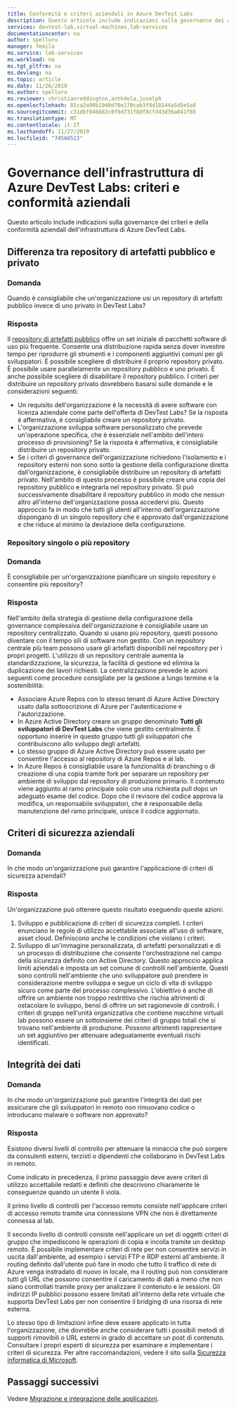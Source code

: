 ```yaml
---
title: Conformità e criteri aziendali in Azure DevTest Labs
description: Questo articolo include indicazioni sulla governance dei criteri e della conformità aziendali dell'infrastruttura di Azure DevTest Labs.
services: devtest-lab,virtual-machines,lab-services
documentationcenter: na
author: spelluru
manager: femila
ms.service: lab-services
ms.workload: na
ms.tgt_pltfrm: na
ms.devlang: na
ms.topic: article
ms.date: 11/26/2019
ms.author: spelluru
ms.reviewer: christianreddington,anthdela,juselph
ms.openlocfilehash: 81ca2a90b1940d70e170cab3f8d18144a5d5e5a8
ms.sourcegitcommit: c31dbf646682c0f9d731f8df8cfd43d36a041f85
ms.translationtype: MT
ms.contentlocale: it-IT
ms.lasthandoff: 11/27/2019
ms.locfileid: "74560513"
---
```

# <a name="governance-of-azure-devtest-labs-infrastructure---company-policy-and-compliance"></a>Governance dell'infrastruttura di Azure DevTest Labs: criteri e conformità aziendali
Questo articolo include indicazioni sulla governance dei criteri e della conformità aziendali dell'infrastruttura di Azure DevTest Labs. 

## <a name="public-vs-private-artifact-repository"></a>Differenza tra repository di artefatti pubblico e privato

### <a name="question"></a>Domanda
Quando è consigliabile che un'organizzazione usi un repository di artefatti pubblico invece di uno privato in DevTest Labs?

### <a name="answer"></a>Risposta
Il [repository di artefatti pubblico](https://github.com/Azure/azure-devtestlab/tree/master/Artifacts) offre un set iniziale di pacchetti software di uso più frequente. Consente una distribuzione rapida senza dover investire tempo per riprodurre gli strumenti e i componenti aggiuntivi comuni per gli sviluppatori. È possibile scegliere di distribuire il proprio repository privato. È possibile usare parallelamente un repository pubblico e uno privato. È anche possibile scegliere di disabilitare il repository pubblico. I criteri per distribuire un repository privato dovrebbero basarsi sulle domande e le considerazioni seguenti:

- Un requisito dell'organizzazione è la necessità di avere software con licenza aziendale come parte dell'offerta di DevTest Labs? Se la risposta è affermativa, è consigliabile creare un repository privato.
- L'organizzazione sviluppa software personalizzato che prevede un'operazione specifica, che è essenziale nell'ambito dell'intero processo di provisioning? Se la risposta è affermativa, è consigliabile distribuire un repository privato.
- Se i criteri di governance dell'organizzazione richiedono l'isolamento e i repository esterni non sono sotto la gestione della configurazione diretta dall'organizzazione, è consigliabile distribuire un repository di artefatti privato. Nell'ambito di questo processo è possibile creare una copia del repository pubblico e integrarla nel repository privato. Si può successivamente disabilitare il repository pubblico in modo che nessun altro all'interno dell'organizzazione possa accedervi più. Questo approccio fa in modo che tutti gli utenti all'interno dell'organizzazione dispongano di un singolo repository che è approvato dall'organizzazione e che riduce al minimo la deviazione della configurazione.

### <a name="single-repository-or-multiple-repositories"></a>Repository singolo o più repository 

### <a name="question"></a>Domanda
È consigliabile per un'organizzazione pianificare un singolo repository o consentire più repository?

### <a name="answer"></a>Risposta
Nell'ambito della strategia di gestione della configurazione della governance complessiva dell'organizzazione è consigliabile usare un repository centralizzato. Quando si usano più repository, questi possono diventare con il tempo sili di software non gestito. Con un repository centrale più team possono usare gli artefatti disponibili nel repository per i propri progetti. L'utilizzo di un repository centrale aumenta la standardizzazione, la sicurezza, la facilità di gestione ed elimina la duplicazione dei lavori richiesti. La centralizzazione prevede le azioni seguenti come procedure consigliate per la gestione a lungo termine e la sostenibilità:

- Associare Azure Repos con lo stesso tenant di Azure Active Directory usato dalla sottoscrizione di Azure per l'autenticazione e l'autorizzazione.
- In Azure Active Directory creare un gruppo denominato **Tutti gli sviluppatori di DevTest Labs** che viene gestito centralmente. È opportuno inserire in questo gruppo tutti gli sviluppatori che contribuiscono allo sviluppo degli artefatti.
- Lo stesso gruppo di Azure Active Directory può essere usato per consentire l'accesso al repository di Azure Repos e al lab.
- In Azure Repos è consigliabile usare la funzionalità di branching o di creazione di una copia tramite fork per separare un repository per ambiente di sviluppo dal repository di produzione primario. Il contenuto viene aggiunto al ramo principale solo con una richiesta pull dopo un adeguato esame del codice. Dopo che il revisore del codice approva la modifica, un responsabile sviluppatori, che è responsabile della manutenzione del ramo principale, unisce il codice aggiornato. 

## <a name="corporate-security-policies"></a>Criteri di sicurezza aziendali

### <a name="question"></a>Domanda
In che modo un'organizzazione può garantire l'applicazione di criteri di sicurezza aziendali?

### <a name="answer"></a>Risposta
Un'organizzazione può ottenere questo risultato eseguendo queste azioni:

1. Sviluppo e pubblicazione di criteri di sicurezza completi. I criteri enunciano le regole di utilizzo accettabile associate all'uso di software, asset cloud. Definiscono anche le condizioni che violano i criteri. 
2. Sviluppo di un'immagine personalizzata, di artefatti personalizzati e di un processo di distribuzione che consente l'orchestrazione nel campo della sicurezza definito con Active Directory. Questo approccio applica limiti aziendali e imposta un set comune di controlli nell'ambiente. Questi sono controlli nell'ambiente che uno sviluppatore può prendere in considerazione mentre sviluppa e segue un ciclo di vita di sviluppo sicuro come parte del processo complessivo. L'obiettivo è anche di offrire un ambiente non troppo restrittivo che rischia altrimenti di ostacolare lo sviluppo, bensì di offrire un set ragionevole di controlli. I criteri di gruppo nell'unità organizzativa che contiene macchine virtuali lab possono essere un sottoinsieme dei criteri di gruppo totali che si trovano nell'ambiente di produzione. Possono altrimenti rappresentare un set aggiuntivo per attenuare adeguatamente eventuali rischi identificati.

## <a name="data-integrity"></a>Integrità dei dati

### <a name="question"></a>Domanda
In che modo un'organizzazione può garantire l'integrità dei dati per assicurare che gli sviluppatori in remoto non rimuovano codice o introducano malware o software non approvato?

### <a name="answer"></a>Risposta
Esistono diversi livelli di controllo per attenuare la minaccia che può sorgere da consulenti esterni, terzisti o dipendenti che collaborano in DevTest Labs in remoto. 

Come indicato in precedenza, il primo passaggio deve avere criteri di utilizzo accettabile redatti e definiti che descrivono chiaramente le conseguenze quando un utente li viola. 

Il primo livello di controlli per l'accesso remoto consiste nell'applicare criteri di accesso remoto tramite una connessione VPN che non è direttamente connessa al lab. 

Il secondo livello di controlli consiste nell'applicare un set di oggetti criteri di gruppo che impediscono le operazioni di copia e incolla tramite un desktop remoto. È possibile implementare criteri di rete per non consentire servizi in uscita dall'ambiente, ad esempio i servizi FTP e RDP esterni all'ambiente. Il routing definito dall'utente può fare in modo che tutto il traffico di rete di Azure venga instradato di nuovo in locale, ma il routing può non considerare tutti gli URL che possono consentire il caricamento di dati a meno che non siano controllati tramite proxy per analizzare il contenuto e le sessioni. Gli indirizzi IP pubblici possono essere limitati all'interno della rete virtuale che supporta DevTest Labs per non consentire il bridging di una risorsa di rete esterna.

Lo stesso tipo di limitazioni infine deve essere applicato in tutta l'organizzazione, che dovrebbe anche considerare tutti i possibili metodi di supporti rimovibili o URL esterni in grado di accettare un post di contenuto. Consultare i propri esperti di sicurezza per esaminare e implementare i criteri di sicurezza. Per altre raccomandazioni, vedere il sito sulla [Sicurezza informatica di Microsoft](https://www.microsoft.com/security/default.aspx?&WT.srch=1&wt.mc_id=AID623240_SEM_sNYnsZDs).


## <a name="next-steps"></a>Passaggi successivi
Vedere [Migrazione e integrazione delle applicazioni](devtest-lab-guidance-governance-application-migration-integration.md).
